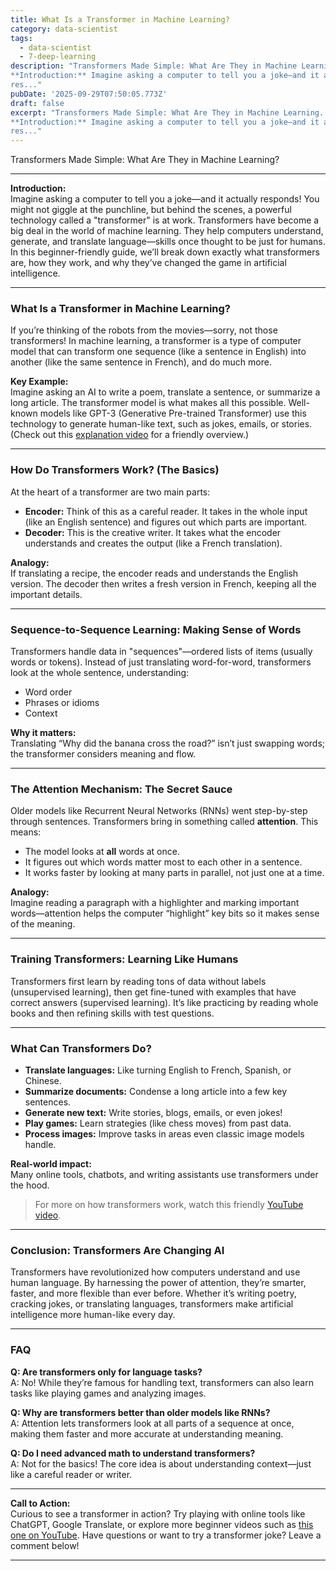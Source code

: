 ```yaml
---
title: What Is a Transformer in Machine Learning?
category: data-scientist
tags:
  - data-scientist
  - 7-deep-learning
description: "Transformers Made Simple: What Are They in Machine Learning.  ---
**Introduction:** Imagine asking a computer to tell you a joke—and it actually
res..."
pubDate: '2025-09-29T07:50:05.773Z'
draft: false
excerpt: "Transformers Made Simple: What Are They in Machine Learning.  ---
**Introduction:** Imagine asking a computer to tell you a joke—and it actually
res..."
---
```


Transformers Made Simple: What Are They in Machine Learning?

---

**Introduction:**  
Imagine asking a computer to tell you a joke—and it actually responds! You might not giggle at the punchline, but behind the scenes, a powerful technology called a "transformer" is at work. Transformers have become a big deal in the world of machine learning. They help computers understand, generate, and translate language—skills once thought to be just for humans. In this beginner-friendly guide, we’ll break down exactly what transformers are, how they work, and why they’ve changed the game in artificial intelligence.

---

### What Is a Transformer in Machine Learning?

If you’re thinking of the robots from the movies—sorry, not those transformers! In machine learning, a transformer is a type of computer model that can transform one sequence (like a sentence in English) into another (like the same sentence in French), and do much more.

**Key Example:**  
Imagine asking an AI to write a poem, translate a sentence, or summarize a long article. The transformer model is what makes all this possible. Well-known models like GPT-3 (Generative Pre-trained Transformer) use this technology to generate human-like text, such as jokes, emails, or stories. (Check out this [explanation video](https://www.youtube.com/watch?v=ZXiruGOCn9s) for a friendly overview.)

---

### How Do Transformers Work? (The Basics)

At the heart of a transformer are two main parts:

- **Encoder:** Think of this as a careful reader. It takes in the whole input (like an English sentence) and figures out which parts are important.
- **Decoder:** This is the creative writer. It takes what the encoder understands and creates the output (like a French translation).

**Analogy:**  
If translating a recipe, the encoder reads and understands the English version. The decoder then writes a fresh version in French, keeping all the important details.

---

### Sequence-to-Sequence Learning: Making Sense of Words

Transformers handle data in "sequences"—ordered lists of items (usually words or tokens). Instead of just translating word-for-word, transformers look at the whole sentence, understanding:

- Word order
- Phrases or idioms
- Context

**Why it matters:**  
Translating “Why did the banana cross the road?” isn’t just swapping words; the transformer considers meaning and flow.

---

### The Attention Mechanism: The Secret Sauce

Older models like Recurrent Neural Networks (RNNs) went step-by-step through sentences. Transformers bring in something called **attention**. This means:

- The model looks at **all** words at once.
- It figures out which words matter most to each other in a sentence.
- It works faster by looking at many parts in parallel, not just one at a time.

**Analogy:**  
Imagine reading a paragraph with a highlighter and marking important words—attention helps the computer “highlight” key bits so it makes sense of the meaning.

---

### Training Transformers: Learning Like Humans

Transformers first learn by reading tons of data without labels (unsupervised learning), then get fine-tuned with examples that have correct answers (supervised learning). It’s like practicing by reading whole books and then refining skills with test questions.

---

### What Can Transformers Do?

- **Translate languages:** Like turning English to French, Spanish, or Chinese.
- **Summarize documents:** Condense a long article into a few key sentences.
- **Generate new text:** Write stories, blogs, emails, or even jokes!
- **Play games:** Learn strategies (like chess moves) from past data.
- **Process images:** Improve tasks in areas even classic image models handle.

**Real-world impact:**  
Many online tools, chatbots, and writing assistants use transformers under the hood.

> For more on how transformers work, watch this friendly [YouTube video](https://www.youtube.com/watch?v=ZXiruGOCn9s).

---

### Conclusion: Transformers Are Changing AI

Transformers have revolutionized how computers understand and use human language. By harnessing the power of attention, they’re smarter, faster, and more flexible than ever before. Whether it’s writing poetry, cracking jokes, or translating languages, transformers make artificial intelligence more human-like every day.

---

### FAQ

**Q: Are transformers only for language tasks?**  
A: No! While they’re famous for handling text, transformers can also learn tasks like playing games and analyzing images.

**Q: Why are transformers better than older models like RNNs?**  
A: Attention lets transformers look at all parts of a sequence at once, making them faster and more accurate at understanding meaning.

**Q: Do I need advanced math to understand transformers?**  
A: Not for the basics! The core idea is about understanding context—just like a careful reader or writer.

---

**Call to Action:**  
Curious to see a transformer in action? Try playing with online tools like ChatGPT, Google Translate, or explore more beginner videos such as [this one on YouTube](https://www.youtube.com/watch?v=ZXiruGOCn9s). Have questions or want to try a transformer joke? Leave a comment below!

---
